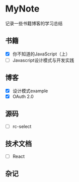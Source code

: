 # MyNote
记录一些书籍博客的学习总结

## 书籍

- [x] 你不知道的JavaScript（上）
- [ ] Javascript设计模式与开发实践

## 博客

- [x] 设计模式example
- [x] OAuth 2.0

## 源码

- [ ] rc-select

## 技术文档

- [ ] React

## 杂记
